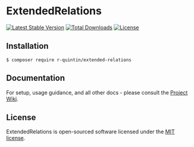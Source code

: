 ExtendedRelations
==============
[![Latest Stable Version](http://poser.pugx.org/r-quintin/extended-relations/v)](https://packagist.org/packages/r-quintin/extended-relations)
[![Total Downloads](http://poser.pugx.org/r-quintin/extended-relations/downloads)](https://packagist.org/packages/r-quintin/extended-relations)
[![License](http://poser.pugx.org/r-quintin/extended-relations/license)](https://packagist.org/packages/r-quintin/extended-relations)

## Installation
```
$ composer require r-quintin/extended-relations
```

## Documentation
For setup, usage guidance, and all other docs - please consult the [Project Wiki](https://github.com/r-quintin/ExtendedRelations/wiki).

## License
ExtendedRelations is open-sourced software licensed under the [MIT license](LICENSE).
